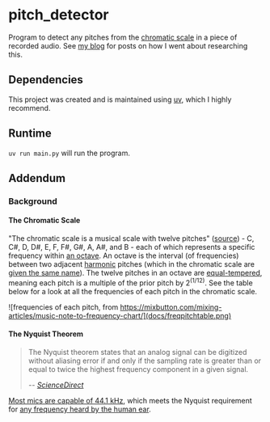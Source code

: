 # pitch_detector
Program to detect any pitches from the [chromatic scale](https://en.wikipedia.org/wiki/Chromatic_scale#:~:text=9%20External%20links-,Definition,12%20of%20the%20available%20pitches.) in a piece of recorded audio. See [my blog](https://reneelearnsthings.blogspot.com/) for posts on how I went about researching this.

## Dependencies
This project was created and is maintained using [uv](https://docs.astral.sh/uv/), which I highly recommend.
## Runtime
`uv run main.py` will run the program.

## Addendum
### Background
#### The Chromatic Scale
"The chromatic scale is a musical scale with twelve pitches" ([source](https://en.wikipedia.org/wiki/Chromatic_scale)) - C, C#, D, D#, E, F, F#, G#, A, A#, and B - each of which represents a specific frequency within [an octave](https://en.wikipedia.org/wiki/Octave). An octave is the interval (of frequencies) between two adjacent [harmonic](https://en.wikipedia.org/wiki/Harmonic#:~:text=In%20physics%2C%20acoustics%2C%20and%20telecommunications,are%20known%20as%20higher%20harmonics.) pitches (which in the chromatic scale are [given the same name](https://en.wikipedia.org/wiki/Chromatic_scale#Notation)). The twelve pitches in an octave are [equal-tempered](https://www.britannica.com/art/equal-temperament), meaning each pitch is a multiple of the prior pitch by $2^(1/12)$. See the table below for a look at all the frequencies of each pitch in the chromatic scale.

![frequencies of each pitch, from https://mixbutton.com/mixing-articles/music-note-to-frequency-chart/](docs/freqpitchtable.png)

#### The Nyquist Theorem
> The Nyquist theorem states that an analog signal can be digitized without aliasing error if and only if the sampling rate is greater than or equal to twice the highest frequency component in a given signal.
>
> -- <cite>[ScienceDirect](https://www.google.com/search?q=nyquist+theorem&rlz=1C1ONGR_enUS942US942&oq=nyquist+t&gs_lcrp=EgZjaHJvbWUqCggAEAAYsQMYgAQyCggAEAAYsQMYgAQyBggBEEUYOTIHCAIQABiABDIHCAMQABiABDIHCAQQABiABDIHCAUQABiABDIHCAYQABiABDIHCAcQABiABDIHCAgQABiABDIHCAkQABiABKgCALACAA&sourceid=chrome&ie=UTF-8)</cite>

[Most mics are capable of 44.1 kHz](https://resoundsound.com/sample-rate-bit-depth/), which meets the Nyquist requirement for [any frequency heard by the human ear](https://en.wikipedia.org/wiki/Hearing_range).

